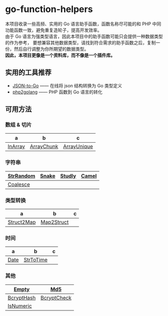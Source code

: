 # go-function-helpers

本项目收录一些高频、实用的 Go 语言助手函数，函数名称尽可能的和 PHP 中同功能函数一致，避免重复造轮子，提高开发效率。  
由于 Go 语言为强类型语言，因此本项目中的助手函数可能只会提供一种数据类型的作为参考，
要想兼容其他数据类型，请找到符合需求的助手函数之后，复制一份，然后自行调整为你所期望的数据类型。  
**因此，本项目更像是一个资料库，而不像是一个插件库。**

## 实用的工具推荐

- [JSON-to-Go](https://mholt.github.io/json-to-go/) —— 在线将 json 结构转换为 Go 类型定义
- [php2golang](https://www.php2golang.com/) —— PHP 函数到 Go 语言的转化

## 可用方法

### 数组 & 切片

a | b                      | c
--- |------------------------| ---
[InArray](./arrayx) | [ArrayChunk](./arrayx) | [ArrayUnique](./array)

### 字符串

[StrRandom](./strx) | [Snake](./strx) | [Studly](./strx) | [Camel](./strx)
--- | --- | --- | ---
[Coalesce](./strx) | | |

### 类型转换

a | b                   | c
--- |---------------------| --- 
[Struct2Map](./convert) | [Map2Struct](./convert) |


### 时间

a | b                    | c 
--- |----------------------|------------------
[Date](./timex) | [StrToTime](./timex) |

### 其他

[Empty](./util) | [Md5](./util) 
--- | ---
[BcryptHash](./util) | [BcryptCheck](./util)
[IsNumeric](./util) |
